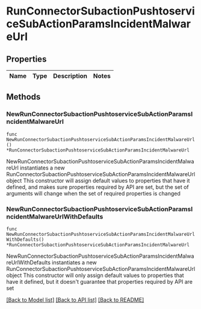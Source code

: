 # RunConnectorSubactionPushtoserviceSubActionParamsIncidentMalwareUrl

## Properties

Name | Type | Description | Notes
------------ | ------------- | ------------- | -------------

## Methods

### NewRunConnectorSubactionPushtoserviceSubActionParamsIncidentMalwareUrl

`func NewRunConnectorSubactionPushtoserviceSubActionParamsIncidentMalwareUrl() *RunConnectorSubactionPushtoserviceSubActionParamsIncidentMalwareUrl`

NewRunConnectorSubactionPushtoserviceSubActionParamsIncidentMalwareUrl instantiates a new RunConnectorSubactionPushtoserviceSubActionParamsIncidentMalwareUrl object
This constructor will assign default values to properties that have it defined,
and makes sure properties required by API are set, but the set of arguments
will change when the set of required properties is changed

### NewRunConnectorSubactionPushtoserviceSubActionParamsIncidentMalwareUrlWithDefaults

`func NewRunConnectorSubactionPushtoserviceSubActionParamsIncidentMalwareUrlWithDefaults() *RunConnectorSubactionPushtoserviceSubActionParamsIncidentMalwareUrl`

NewRunConnectorSubactionPushtoserviceSubActionParamsIncidentMalwareUrlWithDefaults instantiates a new RunConnectorSubactionPushtoserviceSubActionParamsIncidentMalwareUrl object
This constructor will only assign default values to properties that have it defined,
but it doesn't guarantee that properties required by API are set


[[Back to Model list]](../README.md#documentation-for-models) [[Back to API list]](../README.md#documentation-for-api-endpoints) [[Back to README]](../README.md)


